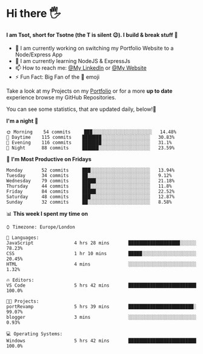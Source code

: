 # Hi there :raised_hand_with_fingers_splayed:
#### I am Tsot, short for Tsotne (the T is silent :wink:). I build & break stuff :space_invader:
- :telescope: I am currently working on switching my Portfolio Website to a Node/Express App
- :seedling: I am currently learning NodeJS & ExpressJs
- :mailbox: How to reach me: [@My LinkedIn](https://www.linkedin.com/in/tsotne-gvadzabia/) or [@My Website](https://tsotnegvadzabia.me/contact)
- :zap: Fun Fact: Big Fan of the :space_invader: emoji

Take a look at my Projects on my [Portfolio](https://tsotnegvadzabia.me/) or for a more **up to date** experience browse my GitHub Repositories.

You can see some statistics, that are updated daily, below!:space_invader:
<!--START_SECTION:waka-->
**I'm a night 🦉** 

```text
🌞 Morning    54 commits     ███░░░░░░░░░░░░░░░░░░░░░░   14.48% 
🌆 Daytime    115 commits    ███████░░░░░░░░░░░░░░░░░░   30.83% 
🌃 Evening    116 commits    ███████░░░░░░░░░░░░░░░░░░   31.1% 
🌙 Night      88 commits     ██████░░░░░░░░░░░░░░░░░░░   23.59%

```
📅 **I'm Most Productive on Fridays** 

```text
Monday       52 commits     ███░░░░░░░░░░░░░░░░░░░░░░   13.94% 
Tuesday      34 commits     ██░░░░░░░░░░░░░░░░░░░░░░░   9.12% 
Wednesday    79 commits     █████░░░░░░░░░░░░░░░░░░░░   21.18% 
Thursday     44 commits     ███░░░░░░░░░░░░░░░░░░░░░░   11.8% 
Friday       84 commits     █████░░░░░░░░░░░░░░░░░░░░   22.52% 
Saturday     48 commits     ███░░░░░░░░░░░░░░░░░░░░░░   12.87% 
Sunday       32 commits     ██░░░░░░░░░░░░░░░░░░░░░░░   8.58%

```


📊 **This week I spent my time on** 

```text
⌚︎ Timezone: Europe/London

💬 Languages: 
JavaScript               4 hrs 28 mins       ███████████████████░░░░░░   78.23% 
CSS                      1 hr 10 mins        █████░░░░░░░░░░░░░░░░░░░░   20.45% 
HTML                     4 mins              ░░░░░░░░░░░░░░░░░░░░░░░░░   1.32%

🔥 Editors: 
VS Code                  5 hrs 42 mins       █████████████████████████   100.0%

🐱‍💻 Projects: 
portRevamp               5 hrs 39 mins       ████████████████████████░   99.07% 
blogger                  3 mins              ░░░░░░░░░░░░░░░░░░░░░░░░░   0.93%

💻 Operating Systems: 
Windows                  5 hrs 42 mins       █████████████████████████   100.0%

```


<!--END_SECTION:waka-->

